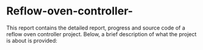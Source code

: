 # Reflow-oven-controller-
This report contains the detailed report, progress and source code of a reflow oven controller project. Below, a brief description of what the project is about is provided:
